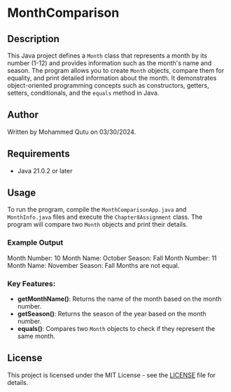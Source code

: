 # MonthComparison

## Description
This Java project defines a `Month` class that represents a month by its number (1-12) and provides information such as the month's name and season. The program allows you to create `Month` objects, compare them for equality, and print detailed information about the month. It demonstrates object-oriented programming concepts such as constructors, getters, setters, conditionals, and the `equals` method in Java.

## Author
Written by Mohammed Qutu on 03/30/2024.

## Requirements
- Java 21.0.2 or later

## Usage
To run the program, compile the `MonthComparisonApp.java` and `MonthInfo.java` files and execute the `Chapter8Assignment` class. The program will compare two `Month` objects and print their details.

### Example Output
Month Number: 10 Month Name: October Season: Fall Month Number: 11 Month Name: November Season: Fall Months are not equal.

### Key Features:
- **getMonthName()**: Returns the name of the month based on the month number.
- **getSeason()**: Returns the season of the year based on the month number.
- **equals()**: Compares two `Month` objects to check if they represent the same month.

## License
This project is licensed under the MIT License - see the [LICENSE](LICENSE) file for details.
